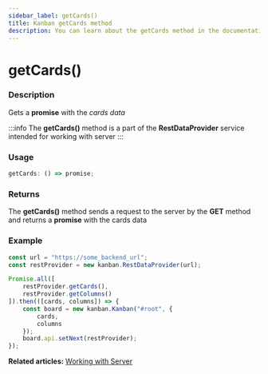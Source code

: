 ```yaml
---
sidebar_label: getCards()
title: Kanban getCards method
description: You can learn about the getCards method in the documentation of the JavaScript Kanban library. Browse developer guides and API reference, try out code examples and live demos.
---
```


# getCards()

### Description

Gets a **promise** with the *cards data*

:::info
The **getCards()** method is a part of the **RestDataProvider** service intended for working with server
:::

### Usage

~~~jsx {}
getCards: () => promise;
~~~

### Returns

The **getCards()** method sends a request to the server by the **GET** method and returns a **promise** with the cards data

### Example

~~~jsx {2,5}
const url = "https://some_backend_url";
const restProvider = new kanban.RestDataProvider(url);

Promise.all([
	restProvider.getCards(),
	restProvider.getColumns()
]).then(([cards, columns]) => {
	const board = new kanban.Kanban("#root", {
		cards,
		columns
	});
	board.api.setNext(restProvider);
});
~~~

**Related articles:** [Working with Server](../../../guides/working_with_server)
